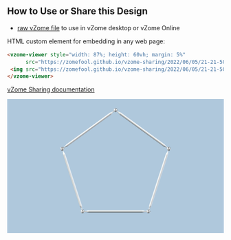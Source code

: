 
## How to Use or Share this Design

 - [raw vZome file](<https://raw.githubusercontent.com/zomefool/vzome-sharing/main/2022/06/05/21-21-50-BZPentagon/BZPentagon.vZome>) to use in vZome desktop or vZome Online
 
 HTML custom element for embedding in any web page:
 ```html
<vzome-viewer style="width: 87%; height: 60vh; margin: 5%"
       src="https://zomefool.github.io/vzome-sharing/2022/06/05/21-21-50-BZPentagon/BZPentagon.vZome" >
  <img src="https://zomefool.github.io/vzome-sharing/2022/06/05/21-21-50-BZPentagon/BZPentagon.png" />
</vzome-viewer>
 ```

[vZome Sharing documentation](https://vzome.github.io/vzome/sharing.html#how-it-works)

![Image](<BZPentagon.png>)

